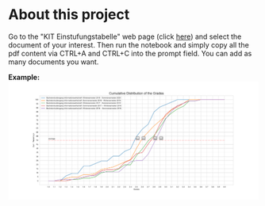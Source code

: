 # About this project
Go to the "KIT Einstufungstabelle" web page (click [here](https://www.sle.kit.edu/nachstudium/ects-einstufungstabellen.php)) and select the document of your interest. 
Then run the notebook and simply copy all the pdf content via CTRL+A and CTRL+C into the prompt field. You can add as many documents you want.

**Example:**
![](/assets/figure.png)